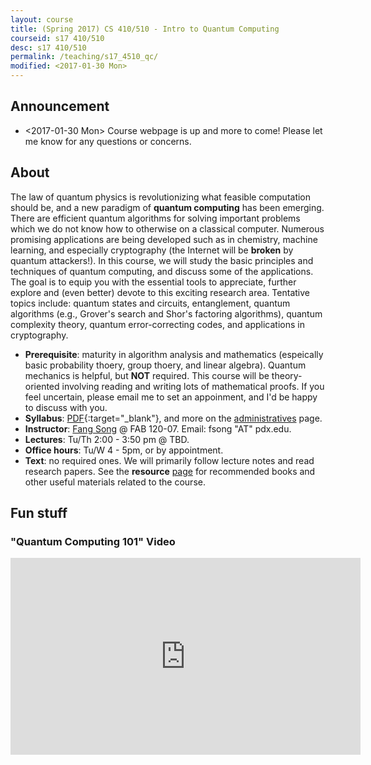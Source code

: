 ```yaml
---
layout: course
title: (Spring 2017) CS 410/510 - Intro to Quantum Computing
courseid: s17 410/510
desc: s17 410/510
permalink: /teaching/s17_4510_qc/
modified: <2017-01-30 Mon>
---
```


## Announcement
*  <2017-01-30 Mon> Course webpage is up and more to come! Please let
   me know for any questions or concerns. 

## About

The law of quantum physics is revolutionizing what feasible
computation should be, and a new paradigm of **quantum computing** has
been emerging. There are efficient quantum algorithms for solving
important problems which we do not know how to otherwise on a
classical computer. Numerous promising applications are being
developed such as in chemistry, machine learning, and especially
cryptography (the Internet will be **broken** by quantum
attackers!). In this course, we will study the basic principles and
techniques of quantum computing, and discuss some of the
applications. The goal is to equip you with the essential tools to
appreciate, further explore and (even better) devote to this exciting
research area. Tentative topics include: quantum states and circuits,
entanglement, quantum algorithms (e.g., Grover's search and Shor's
factoring algorithms), quantum complexity theory, quantum
error-correcting codes, and applications in cryptography. 

*  **Prerequisite**: maturity in algorithm analysis and mathematics
   (espeically basic probability thoery, group thoery, and linear
   algebra). Quantum mechanics is helpful, but **NOT** required. This
   course will be theory-oriented involving reading and writing lots
   of mathematical proofs. If you feel uncertain, please email me to
   set an appoinment, and I'd be happy to discuss with you.
*  **Syllabus**: [PDF]({{base}}/teaching/s17_4510_qc/syllabus.pdf){:target="_blank"}, and more on the [administratives]({{base}}/teaching/s17_4510_qc/admin/) page.
*  **Instructor**: [Fang Song]({{base}}/) @ FAB 120-07. Email: fsong "AT" pdx.edu.
*  **Lectures**: Tu/Th 2:00 - 3:50 pm @ TBD.
*  **Office hours**: Tu/W 4 - 5pm, or by appointment. 
*  **Text**: no required ones. We will primarily follow lecture notes
and read research papers. See the
**resource** [page]({{base}}/teaching/s17_4510_qc/resource/) for
recommended books and other useful materials related to the course.

## Fun stuff 

###  "Quantum Computing 101" Video
<iframe width="560" height="315" src="https://www.youtube.com/embed/7__vKLECrnk" frameborder="0" allowfullscreen></iframe>

<!--
## Schedule (subject to change)
\[KL\]: Katz-Lindell [Introduction to Modern
Cryptography](http://www.cs.umd.edu/~jkatz/imc.html){:target="_blank"} 

\[BS\]: Boneh-Shoup [A Graduate Course on Applied Cryptography](https://crypto.stanford.edu/~dabo/cryptobook/){:target="_blank"}.
-->
<!--
| Date  | Topic | Homework and Reading |
| :---------: |:----------:|:-----:|
| Tue Jan. 10  | | **Reading**: [KL] Chapter 1, Sect. 2.1, Appendix A. <br>[**Homework 1** [PDF]({{base}}/teaching/w17_4585_icrypto/w17_cs4585_hw1.pdf){:target="_blank"}] out (due Tuesday, Jan. 24)<br> <i style="color:red;">HW1 updated due to cancellation on Jan. 12</i> |
{:.mbtablestylef}
-->


